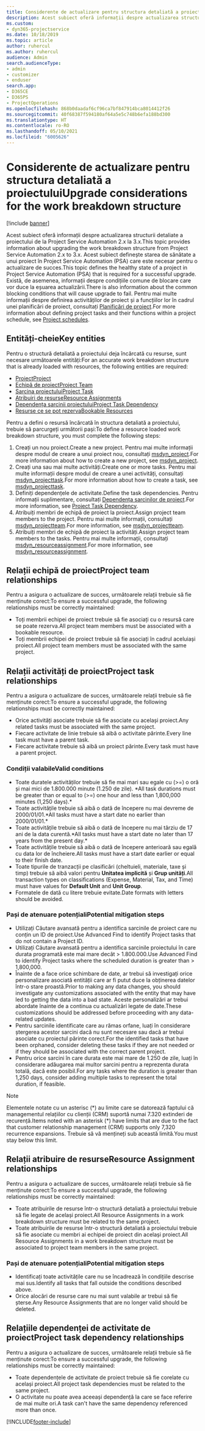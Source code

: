 ```yaml
---
title: Considerente de actualizare pentru structura detaliată a proiectului
description: Acest subiect oferă informații despre actualizarea structurii detaliate a proiectului de la Project Service Automation 2.x la 3.x.
ms.custom:
- dyn365-projectservice
ms.date: 10/18/2019
ms.topic: article
author: ruhercul
ms.author: ruhercul
audience: Admin
search.audienceType:
- admin
- customizer
- enduser
search.app:
- D365CE
- D365PS
- ProjectOperations
ms.openlocfilehash: 868b0daadaf6cf96ca7bf847914bca8014412f26
ms.sourcegitcommit: 40f68387f594180af64a5e5c748b6efa188bd300
ms.translationtype: HT
ms.contentlocale: ro-RO
ms.lasthandoff: 05/10/2021
ms.locfileid: "6005626"
---
```

# <a name="upgrade-considerations-for-the-work-breakdown-structure"></a><span data-ttu-id="bf8cb-103">Considerente de actualizare pentru structura detaliată a proiectului</span><span class="sxs-lookup"><span data-stu-id="bf8cb-103">Upgrade considerations for the work breakdown structure</span></span>

[!include [banner](../includes/psa-now-project-operations.md)]

<span data-ttu-id="bf8cb-104">Acest subiect oferă informații despre actualizarea structurii detaliate a proiectului de la Project Service Automation 2.x la 3.x.</span><span class="sxs-lookup"><span data-stu-id="bf8cb-104">This topic provides information about upgrading the work breakdown structure from Project Service Automation 2.x to 3.x.</span></span> <span data-ttu-id="bf8cb-105">Acest subiect definește starea de sănătate a unui proiect în Project Service Automation (PSA) care este necesar pentru o actualizare de succes.</span><span class="sxs-lookup"><span data-stu-id="bf8cb-105">This topic defines the healthy state of a project in Project Service Automation (PSA) that is required for a successful upgrade.</span></span> <span data-ttu-id="bf8cb-106">Există, de asemenea, informații despre condițiile comune de blocare care vor duce la eșuarea actualizării.</span><span class="sxs-lookup"><span data-stu-id="bf8cb-106">There is also information about the common blocking conditions that will cause upgrade to fail.</span></span> <span data-ttu-id="bf8cb-107">Pentru mai multe informații despre definirea activităților de proiect și a funcțiilor lor în cadrul unei planificări de proiect, consultați [Planificări de proiect](project-creating.md).</span><span class="sxs-lookup"><span data-stu-id="bf8cb-107">For more information about defining project tasks and their functions within a project schedule, see [Project schedules](project-creating.md).</span></span>

## <a name="key-entities"></a><span data-ttu-id="bf8cb-108">Entități-cheie</span><span class="sxs-lookup"><span data-stu-id="bf8cb-108">Key entities</span></span>
<span data-ttu-id="bf8cb-109">Pentru o structură detaliată a proiectului deja încărcată cu resurse, sunt necesare următoarele entități:</span><span class="sxs-lookup"><span data-stu-id="bf8cb-109">For an accurate work breakdown structure that is already loaded with resources, the following entities are required:</span></span>

- [<span data-ttu-id="bf8cb-110">Proiect</span><span class="sxs-lookup"><span data-stu-id="bf8cb-110">Project</span></span>](/dynamics365/customerengagement/on-premises/developer/entities/msdyn_project)
- [<span data-ttu-id="bf8cb-111">Echipă de proiect</span><span class="sxs-lookup"><span data-stu-id="bf8cb-111">Project Team</span></span>](/dynamics365/customerengagement/on-premises/developer/entities/msdyn_projectteam)
- [<span data-ttu-id="bf8cb-112">Sarcina proiectului</span><span class="sxs-lookup"><span data-stu-id="bf8cb-112">Project Task</span></span>](/dynamics365/customerengagement/on-premises/developer/entities/msdyn_projecttask)
- [<span data-ttu-id="bf8cb-113">Atribuiri de resurse</span><span class="sxs-lookup"><span data-stu-id="bf8cb-113">Resource Assignments</span></span>](/dynamics365/customerengagement/on-premises/developer/entities/msdyn_resourceassignment)
- [<span data-ttu-id="bf8cb-114">Dependența sarcinii proiectului</span><span class="sxs-lookup"><span data-stu-id="bf8cb-114">Project Task Dependency</span></span>](/dynamics365/customerengagement/on-premises/developer/entities/msdyn_projecttaskdependency)
- [<span data-ttu-id="bf8cb-115">Resurse ce se pot rezerva</span><span class="sxs-lookup"><span data-stu-id="bf8cb-115">Bookable Resources</span></span>](/dynamics365/customerengagement/on-premises/developer/entities/bookableresource)

<span data-ttu-id="bf8cb-116">Pentru a defini o resursă încărcată în structura detaliată a proiectului, trebuie să parcurgeți următorii pași:</span><span class="sxs-lookup"><span data-stu-id="bf8cb-116">To define a resource loaded work breakdown structure, you must complete the following steps:</span></span>

1. <span data-ttu-id="bf8cb-117">Creați un nou proiect.</span><span class="sxs-lookup"><span data-stu-id="bf8cb-117">Create a new project.</span></span> <span data-ttu-id="bf8cb-118">Pentru mai multe informații despre modul de creare a unui proiect nou, consultați [msdyn_project](/dynamics365/customerengagement/on-premises/developer/entities/msdyn_project).</span><span class="sxs-lookup"><span data-stu-id="bf8cb-118">For more information about how to create a new project, see [msdyn_project](/dynamics365/customerengagement/on-premises/developer/entities/msdyn_project).</span></span>
2. <span data-ttu-id="bf8cb-119">Creați una sau mai multe activități.</span><span class="sxs-lookup"><span data-stu-id="bf8cb-119">Create one or more tasks.</span></span> <span data-ttu-id="bf8cb-120">Pentru mai multe informații despre modul de creare a unei activități, consultați [msdyn_projecttask](/dynamics365/customerengagement/on-premises/developer/entities/msdyn_projecttask).</span><span class="sxs-lookup"><span data-stu-id="bf8cb-120">For more information about how to create a task, see [msdyn_projecttask](/dynamics365/customerengagement/on-premises/developer/entities/msdyn_projecttask).</span></span>
3. <span data-ttu-id="bf8cb-121">Definiți dependențele de activitate.</span><span class="sxs-lookup"><span data-stu-id="bf8cb-121">Define the task dependencies.</span></span> <span data-ttu-id="bf8cb-122">Pentru informații suplimentare, consultați [Dependența sarcinilor de proiect](/dynamics365/customerengagement/on-premises/developer/entities/msdyn_projecttaskdependency).</span><span class="sxs-lookup"><span data-stu-id="bf8cb-122">For more information, see [Project Task Dependency](/dynamics365/customerengagement/on-premises/developer/entities/msdyn_projecttaskdependency).</span></span>
4. <span data-ttu-id="bf8cb-123">Atribuiți membri de echipă de proiect la proiect.</span><span class="sxs-lookup"><span data-stu-id="bf8cb-123">Assign project team members to the project.</span></span> <span data-ttu-id="bf8cb-124">Pentru mai multe informații, consultați [msdyn_projectteam](/dynamics365/customerengagement/on-premises/developer/entities/msdyn_projectteam).</span><span class="sxs-lookup"><span data-stu-id="bf8cb-124">For more information, see [msdyn_projectteam](/dynamics365/customerengagement/on-premises/developer/entities/msdyn_projectteam).</span></span>
5. <span data-ttu-id="bf8cb-125">Atribuiți membri de echipă de proiect la activități.</span><span class="sxs-lookup"><span data-stu-id="bf8cb-125">Assign project team members to the tasks.</span></span> <span data-ttu-id="bf8cb-126">Pentru mai multe informații, consultați [msdyn_resourceassignment](/dynamics365/customerengagement/on-premises/developer/entities/msdyn_resourceassignment).</span><span class="sxs-lookup"><span data-stu-id="bf8cb-126">For more information, see [msdyn_resourceassignment](/dynamics365/customerengagement/on-premises/developer/entities/msdyn_resourceassignment).</span></span>

## <a name="project-team-relationships"></a><span data-ttu-id="bf8cb-127">Relații echipă de proiect</span><span class="sxs-lookup"><span data-stu-id="bf8cb-127">Project team relationships</span></span>

<span data-ttu-id="bf8cb-128">Pentru a asigura o actualizare de succes, următoarele relații trebuie să fie menținute corect:</span><span class="sxs-lookup"><span data-stu-id="bf8cb-128">To ensure a successful upgrade, the following relationships must be correctly maintained:</span></span>
- <span data-ttu-id="bf8cb-129">Toți membrii echipei de proiect trebuie să fie asociați cu o resursă care se poate rezerva.</span><span class="sxs-lookup"><span data-stu-id="bf8cb-129">All project team members must be associated with a bookable resource.</span></span>
- <span data-ttu-id="bf8cb-130">Toți membrii echipei de proiect trebuie să fie asociați în cadrul aceluiași proiect.</span><span class="sxs-lookup"><span data-stu-id="bf8cb-130">All project team members must be associated with the same project.</span></span> 

## <a name="project-task-relationships"></a><span data-ttu-id="bf8cb-131">Relații activități de proiect</span><span class="sxs-lookup"><span data-stu-id="bf8cb-131">Project task relationships</span></span>
<span data-ttu-id="bf8cb-132">Pentru a asigura o actualizare de succes, următoarele relații trebuie să fie menținute corect:</span><span class="sxs-lookup"><span data-stu-id="bf8cb-132">To ensure a successful upgrade, the following relationships must be correctly maintained:</span></span>

- <span data-ttu-id="bf8cb-133">Orice activități asociate trebuie să fie asociate cu același proiect.</span><span class="sxs-lookup"><span data-stu-id="bf8cb-133">Any related tasks must be associated with the same project.</span></span>
- <span data-ttu-id="bf8cb-134">Fiecare activitate de linie trebuie să aibă o activitate părinte.</span><span class="sxs-lookup"><span data-stu-id="bf8cb-134">Every line task must have a parent task.</span></span>
- <span data-ttu-id="bf8cb-135">Fiecare activitate trebuie să aibă un proiect părinte.</span><span class="sxs-lookup"><span data-stu-id="bf8cb-135">Every task must have a parent project.</span></span>

### <a name="valid-conditions"></a><span data-ttu-id="bf8cb-136">Condiții valabile</span><span class="sxs-lookup"><span data-stu-id="bf8cb-136">Valid conditions</span></span>

- <span data-ttu-id="bf8cb-137">Toate duratele activităților trebuie să fie mai mari sau egale cu (>=) o oră și mai mici de 1.800.000 minute (1.250 de zile). \*</span><span class="sxs-lookup"><span data-stu-id="bf8cb-137">All task durations must be greater than or equal to (>=) one hour and less than 1,800,000 minutes (1,250 days).\*</span></span>
- <span data-ttu-id="bf8cb-138">Toate activitățile trebuie să aibă o dată de începere nu mai devreme de 2000/01/01.\*</span><span class="sxs-lookup"><span data-stu-id="bf8cb-138">All tasks must have a start date no earlier than 2000/01/01.\*</span></span>
- <span data-ttu-id="bf8cb-139">Toate activitățile trebuie să aibă o dată de începere nu mai târziu de 17 ani de la data curentă.\*</span><span class="sxs-lookup"><span data-stu-id="bf8cb-139">All tasks must have a start date no later than 17 years from the present day.\*</span></span>
- <span data-ttu-id="bf8cb-140">Toate activitățile trebuie să aibă o dată de începere anterioară sau egală cu data lor de încheiere.</span><span class="sxs-lookup"><span data-stu-id="bf8cb-140">All tasks must have a start date earlier or equal to their finish date.</span></span>
- <span data-ttu-id="bf8cb-141">Toate tipurile de tranzacții pe clasificări (cheltuieli, materiale, taxe și timp) trebuie să aibă valori pentru **Unitatea implicită** și **Grup unități**.</span><span class="sxs-lookup"><span data-stu-id="bf8cb-141">All transaction types on classifications (Expense, Material, Tax, and Time) must have values for **Default Unit** and **Unit Group**.</span></span>
- <span data-ttu-id="bf8cb-142">Formatele de dată cu litere trebuie evitate.</span><span class="sxs-lookup"><span data-stu-id="bf8cb-142">Date formats with letters should be avoided.</span></span>

### <a name="potential-mitigation-steps"></a><span data-ttu-id="bf8cb-143">Pași de atenuare potențiali</span><span class="sxs-lookup"><span data-stu-id="bf8cb-143">Potential mitigation steps</span></span>
- <span data-ttu-id="bf8cb-144">Utilizați Căutare avansată pentru a identifica sarcinile de proiect care nu conțin un ID de proiect.</span><span class="sxs-lookup"><span data-stu-id="bf8cb-144">Use Advanced Find to identify Project tasks that do not contain a Project ID.</span></span>
- <span data-ttu-id="bf8cb-145">Utilizați Căutare avansată pentru a identifica sarcinile proiectului în care durata programată este mai mare decât > 1.800.000.</span><span class="sxs-lookup"><span data-stu-id="bf8cb-145">Use Advanced Find to identify Project tasks where the scheduled duration is greater than > 1,800,000.</span></span>
- <span data-ttu-id="bf8cb-146">Înainte de a face orice schimbare de date, ar trebui să investigați orice personalizare asociată entității care ar fi putut duce la obținerea datelor într-o stare proastă.</span><span class="sxs-lookup"><span data-stu-id="bf8cb-146">Prior to making any data changes, you should investigate any customizations associated with the entity that may have led to getting the data into a bad state.</span></span> <span data-ttu-id="bf8cb-147">Aceste personalizări ar trebui abordate înainte de a continua cu actualizări legate de date.</span><span class="sxs-lookup"><span data-stu-id="bf8cb-147">These customizations should be addressed before proceeding with any data-related updates.</span></span>
- <span data-ttu-id="bf8cb-148">Pentru sarcinile identificate care au rămas orfane, luați în considerare ștergerea acestor sarcini dacă nu sunt necesare sau dacă ar trebui asociate cu proiectul părinte corect.</span><span class="sxs-lookup"><span data-stu-id="bf8cb-148">For the identified tasks that have been orphaned, consider deleting these tasks if they are not needed or if they should be associated with the correct parent project.</span></span>
- <span data-ttu-id="bf8cb-149">Pentru orice sarcini în care durata este mai mare de 1.250 de zile, luați în considerare adăugarea mai multor sarcini pentru a reprezenta durata totală, dacă este posibil.</span><span class="sxs-lookup"><span data-stu-id="bf8cb-149">For any tasks where the duration is greater than 1,250 days, consider adding multiple tasks to represent the total duration, if feasible.</span></span>

> [!NOTE]
> <span data-ttu-id="bf8cb-150">Elementele notate cu un asterisc (\*) au limite care se datorează faptului că managementul relațiilor cu clienții (CRM) suportă numai 7.320 extinderi de recurență.</span><span class="sxs-lookup"><span data-stu-id="bf8cb-150">Items noted with an asterisk (\*) have limits that are due to the fact that customer relationship management (CRM) supports only 7,320 recurrence expansions.</span></span> <span data-ttu-id="bf8cb-151">Trebuie să vă mențineți sub această limită.</span><span class="sxs-lookup"><span data-stu-id="bf8cb-151">You must stay below this limit.</span></span>

## <a name="resource-assignment-relationships"></a><span data-ttu-id="bf8cb-152">Relații atribuire de resurse</span><span class="sxs-lookup"><span data-stu-id="bf8cb-152">Resource Assignment relationships</span></span>
<span data-ttu-id="bf8cb-153">Pentru a asigura o actualizare de succes, următoarele relații trebuie să fie menținute corect:</span><span class="sxs-lookup"><span data-stu-id="bf8cb-153">To ensure a successful upgrade, the following relationships must be correctly maintained:</span></span>

- <span data-ttu-id="bf8cb-154">Toate atribuirile de resurse într-o structură detaliată a proiectului trebuie să fie legate de același proiect.</span><span class="sxs-lookup"><span data-stu-id="bf8cb-154">All Resource Assignments in a work breakdown structure must be related to the same project.</span></span>
- <span data-ttu-id="bf8cb-155">Toate atribuirile de resurse într-o structură detaliată a proiectului trebuie să fie asociate cu membri ai echipei de proiect din același proiect.</span><span class="sxs-lookup"><span data-stu-id="bf8cb-155">All Resource Assignments in a work breakdown structure must be associated to project team members in the same project.</span></span>

### <a name="potential-mitigation-steps"></a><span data-ttu-id="bf8cb-156">Pași de atenuare potențiali</span><span class="sxs-lookup"><span data-stu-id="bf8cb-156">Potential mitigation steps</span></span>
- <span data-ttu-id="bf8cb-157">Identificați toate activitățile care nu se încadrează în condițiile descrise mai sus.</span><span class="sxs-lookup"><span data-stu-id="bf8cb-157">Identify all tasks that fall outside the conditions described above.</span></span>  
- <span data-ttu-id="bf8cb-158">Orice alocări de resurse care nu mai sunt valabile ar trebui să fie șterse.</span><span class="sxs-lookup"><span data-stu-id="bf8cb-158">Any Resource Assignments that are no longer valid should be deleted.</span></span>

## <a name="project-task-dependency-relationships"></a><span data-ttu-id="bf8cb-159">Relațiile dependenței de activitate de proiect</span><span class="sxs-lookup"><span data-stu-id="bf8cb-159">Project task dependency relationships</span></span>
<span data-ttu-id="bf8cb-160">Pentru a asigura o actualizare de succes, următoarele relații trebuie să fie menținute corect:</span><span class="sxs-lookup"><span data-stu-id="bf8cb-160">To ensure a successful upgrade, the following relationships must be correctly maintained:</span></span>

- <span data-ttu-id="bf8cb-161">Toate dependențele de activitate de proiect trebuie să fie corelate cu același proiect.</span><span class="sxs-lookup"><span data-stu-id="bf8cb-161">All project task dependencies must be related to the same project.</span></span>
- <span data-ttu-id="bf8cb-162">O activitate nu poate avea aceeași dependență la care se face referire de mai multe ori.</span><span class="sxs-lookup"><span data-stu-id="bf8cb-162">A task can't have the same dependency referenced more than once.</span></span>


[!INCLUDE[footer-include](../includes/footer-banner.md)]